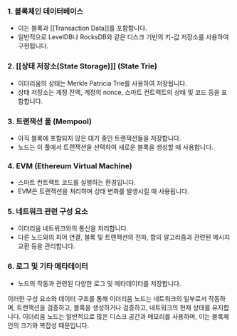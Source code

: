 ### 1. **블록체인 데이터베이스**

- 이는 블록과 [[Transaction Data]]를 포함합니다.
- 일반적으로 LevelDB나 RocksDB와 같은 디스크 기반의 키-값 저장소를 사용하여 구현됩니다.

### 2. **[[상태 저장소(State Storage)]] (State Trie)**

- 이더리움의 상태는 Merkle Patricia Trie를 사용하여 저장됩니다.
- 상태 저장소는 계정 잔액, 계정의 nonce, 스마트 컨트랙트의 상태 및 코드 등을 포함합니다.

### 3. **트랜잭션 풀 (Mempool)**

- 아직 블록에 포함되지 않은 대기 중인 트랜잭션들을 저장합니다.
- 노드는 이 풀에서 트랜잭션을 선택하여 새로운 블록을 생성할 때 사용합니다.

### 4. **EVM (Ethereum Virtual Machine)**

- 스마트 컨트랙트 코드를 실행하는 환경입니다.
- EVM은 트랜잭션을 처리하며 상태 변화를 발생시킬 때 사용됩니다.

### 5. **네트워크 관련 구성 요소**

- 이더리움 네트워크와의 통신을 처리합니다.
- 다른 노드와의 피어 연결, 블록 및 트랜잭션의 전파, 합의 알고리즘과 관련된 메시지 교환 등을 관리합니다.

### 6. **로그 및 기타 메타데이터**

- 노드의 작동과 관련된 다양한 로그 및 메타데이터를 저장합니다.

이러한 구성 요소와 데이터 구조를 통해 이더리움 노드는 네트워크의 일부로서 작동하며, 트랜잭션을 검증하고, 블록을 생성하거나 검증하고, 네트워크의 현재 상태를 유지합니다. 이더리움 노드는 일반적으로 많은 디스크 공간과 메모리를 사용하며, 이는 블록체인의 크기와 복잡성 때문입니다.